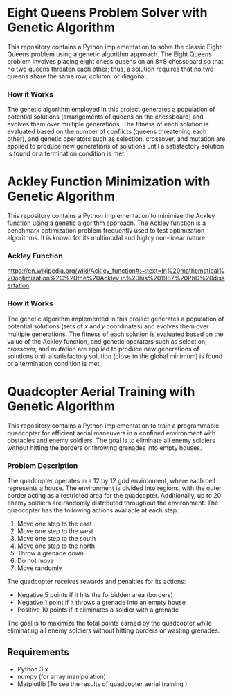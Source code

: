 # Eight Queens Problem Solver with Genetic Algorithm
This repository contains a Python implementation to solve the classic Eight Queens problem using a genetic algorithm approach. The Eight Queens problem involves placing eight chess queens on an 8×8 chessboard so that no two queens threaten each other; thus, a solution requires that no two queens share the same row, column, or diagonal.
### How it Works
The genetic algorithm employed in this project generates a population of potential solutions (arrangements of queens on the chessboard) and evolves them over multiple generations. The fitness of each solution is evaluated based on the number of conflicts (queens threatening each other), and genetic operators such as selection, crossover, and mutation are applied to produce new generations of solutions until a satisfactory solution is found or a termination condition is met.
#   Ackley Function Minimization with Genetic Algorithm
This repository contains a Python implementation to minimize the Ackley function using a genetic algorithm approach. The Ackley function is a benchmark optimization problem frequently used to test optimization algorithms. It is known for its multimodal and highly non-linear nature.
### Ackley Function
https://en.wikipedia.org/wiki/Ackley_function#:~:text=In%20mathematical%20optimization%2C%20the%20Ackley,in%20his%201987%20PhD%20dissertation.
### How it Works
The genetic algorithm implemented in this project generates a population of potential solutions (sets of 𝑥 and 𝑦 coordinates) and evolves them over multiple generations. The fitness of each solution is evaluated based on the value of the Ackley function, and genetic operators such as selection, crossover, and mutation are applied to produce new generations of solutions until a satisfactory solution (close to the global minimum) is found or a termination condition is met.

#   Quadcopter Aerial Training with Genetic Algorithm
This repository contains a Python implementation to train a programmable quadcopter for efficient aerial maneuvers in a confined environment with obstacles and enemy soldiers. The goal is to eliminate all enemy soldiers without hitting the borders or throwing grenades into empty houses.
### Problem Description
The quadcopter operates in a 12 by 12 grid environment, where each cell represents a house. The environment is divided into regions, with the outer border acting as a restricted area for the quadcopter. Additionally, up to 20 enemy soldiers are randomly distributed throughout the environment. The quadcopter has the following actions available at each step:

1. Move one step to the east
2. Move one step to the west
3. Move one step to the south
4. Move one step to the north
5. Throw a grenade down
6. Do not move
7. Move randomly

The quadcopter receives rewards and penalties for its actions:

- Negative 5 points if it hits the forbidden area (borders)
- Negative 1 point if it throws a grenade into an empty house
- Positive 10 points if it eliminates a soldier with a grenade

The goal is to maximize the total points earned by the quadcopter while eliminating all enemy soldiers without hitting borders or wasting grenades.

## Requirements
- Python 3.x
- numpy (for array manipulation)
- Matplotlib (To see the results of quadcopter aerial training )